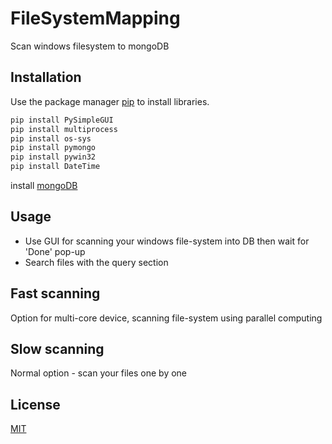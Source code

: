 # FileSystemMapping

Scan windows filesystem to mongoDB

## Installation

Use the package manager [pip](https://pip.pypa.io/en/stable/) to install libraries.

```bash
pip install PySimpleGUI
pip install multiprocess
pip install os-sys
pip install pymongo
pip install pywin32
pip install DateTime
```

install [mongoDB](https://docs.mongodb.com/guides/server/install/)

## Usage
  - Use GUI for scanning your windows file-system into DB then wait for 'Done' pop-up
  - Search files with the query section

## Fast scanning
Option for multi-core device, scanning file-system using parallel computing

## Slow scanning
Normal option - scan your files one by one

## License
[MIT](https://choosealicense.com/licenses/mit/)
